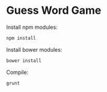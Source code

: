 # Guess Word Game

Install npm modules:
```sh
npm install
```

Install bower modules:
```sh
bower install
```

Compile:
```sh
grunt
```
